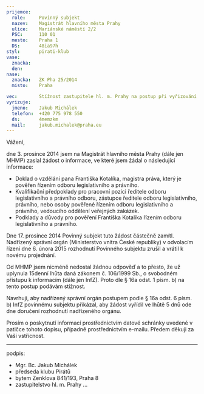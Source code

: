 ```yaml
---
prijemce: 
  role:     Povinný subjekt
  nazev:    Magistrát hlavního města Prahy
  ulice:    Mariánské náměstí 2/2
  PSC:      110 01
  mesto:    Praha 1
  DS:       48ia97h
styl:       pirati-klub
vase:
  znacka:  
  den:      
nase:
  znacka:   ZK Pha 25/2014
  misto:    Praha

vec:        Stížnost zastupitele hl. m. Prahy na postup při vyřizování žádosti o informace
vyrizuje:   
  jmeno:    Jakub Michálek
  telefon:  +420 775 978 550
  ds:       4memzkm
  mail:     jakub.michalek@praha.eu
---
```


Vážení, 

dne 3. prosince 2014 jsem na Magistrát hlavního města Prahy (dále jen MHMP) zaslal žádost o informace, ve které jsem žádal o následující informace:

* Doklad o vzdělání pana Františka Kotalíka, magistra práva, který je pověřen řízením odboru legislativního a právního.
* Kvalifikační předpoklady pro pracovní pozici ředitele odboru legislativního a právního odboru, zástupce ředitele odboru legislativního, právního, nebo osoby pověřené řízením odboru legislativního a právního, vedoucího oddělení veřejných zakázek.
* Podklady a důvody pro pověření Františka Kotalíka řízením odboru legislativního a právního.

Dne 17. prosince 2014 Povinný subjekt tuto žádost částečně zamítl. Nadřízený správní orgán (Ministerstvo vnitra České republiky) v odvolacím řízení dne 6. února 2015 rozhodnutí Povinného subjektu zrušil a vrátil k novému projednání. 

Od MHMP jsem nicméně nedostal žádnou odpověď a to přesto, že už uplynula 15denní lhůta daná zákonem č. 106/1999 Sb., o svobodném přístupu k informacím (dále jen InfZ). Proto dle § 16a odst. 1 písm. b) na tento postup podávám stížnost.

Navrhuji, aby nadřízený správní orgán postupem podle § 16a odst. 6 písm. b) InfZ povinnému subjektu přikázal, aby žádost vyřídil ve lhůtě 5 dnů ode dne doručení rozhodnutí nadřízeného orgánu.

Prosím o poskytnutí informací prostřednictvím datové schránky uvedené v patičce tohoto dopisu, případně prostřednictvím e-mailu. Předem děkuji za Vaši vstřícnost.

---
podpis: 
  - Mgr. Bc. Jakub Michálek
  - předseda klubu Pirátů
  - bytem Zenklova 841/193, Praha 8
  - zastupitelstvo hl. m. Prahy
...
